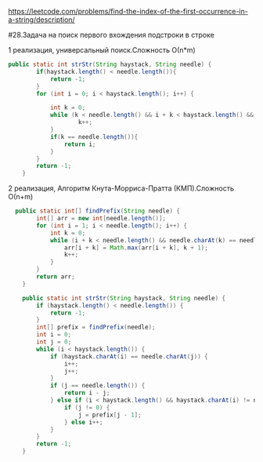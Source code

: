 https://leetcode.com/problems/find-the-index-of-the-first-occurrence-in-a-string/description/

#28.Задача на поиск первого вхождения подстроки в строке

1 реализация, универсальный поиск.Сложность О(n*m)

```Java
public static int strStr(String haystack, String needle) {
        if(haystack.length() < needle.length()){
            return -1;
        }
        for (int i = 0; i < haystack.length(); i++) {

            int k = 0;
            while (k < needle.length() && i + k < haystack.length() && haystack.charAt(k+i) == needle.charAt(k)) {
                    k++;
            }
            if(k == needle.length()){
                return i;
            }
        }
        return -1;
    }
```

2 реализация, Алгоритм Кнута-Морриса-Пратта (КМП).Сложность О(n+m)
```Java
  public static int[] findPrefix(String needle) {
        int[] arr = new int[needle.length()];
        for (int i = 1; i < needle.length(); i++) {
            int k = 0;
            while (i + k < needle.length() && needle.charAt(k) == needle.charAt(k+i)) {
                arr[i + k] = Math.max(arr[i + k], k + 1);
                k++;
            }
        }
        return arr;
    }

    public static int strStr(String haystack, String needle) {
        if (haystack.length() < needle.length()) {
            return -1;
        }
        int[] prefix = findPrefix(needle);
        int i = 0;
        int j = 0;
        while (i < haystack.length()) {
            if (haystack.charAt(i) == needle.charAt(j)) {
                i++;
                j++;
            }
            if (j == needle.length()) {
                return i - j;
            } else if (i < haystack.length() && haystack.charAt(i) != needle.charAt(j)) {
                if (j != 0) {
                    j = prefix[j - 1];
                } else i++;
            }
        }
        return -1;
    }
    
```
